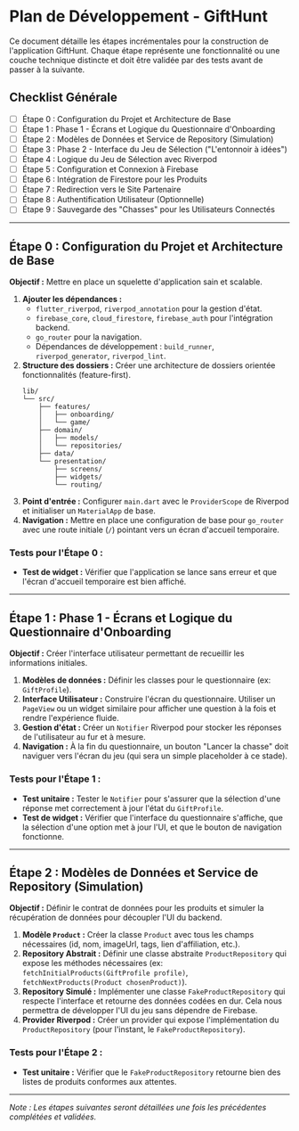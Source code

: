 # Plan de Développement - GiftHunt

Ce document détaille les étapes incrémentales pour la construction de l'application GiftHunt. Chaque étape représente une fonctionnalité ou une couche technique distincte et doit être validée par des tests avant de passer à la suivante.

## Checklist Générale

- [ ] Étape 0 : Configuration du Projet et Architecture de Base
- [ ] Étape 1 : Phase 1 - Écrans et Logique du Questionnaire d'Onboarding
- [ ] Étape 2 : Modèles de Données et Service de Repository (Simulation)
- [ ] Étape 3 : Phase 2 - Interface du Jeu de Sélection ("L'entonnoir à idées")
- [ ] Étape 4 : Logique du Jeu de Sélection avec Riverpod
- [ ] Étape 5 : Configuration et Connexion à Firebase
- [ ] Étape 6 : Intégration de Firestore pour les Produits
- [ ] Étape 7 : Redirection vers le Site Partenaire
- [ ] Étape 8 : Authentification Utilisateur (Optionnelle)
- [ ] Étape 9 : Sauvegarde des "Chasses" pour les Utilisateurs Connectés

---

## Étape 0 : Configuration du Projet et Architecture de Base

**Objectif :** Mettre en place un squelette d'application sain et scalable.

1.  **Ajouter les dépendances :**
    *   `flutter_riverpod`, `riverpod_annotation` pour la gestion d'état.
    *   `firebase_core`, `cloud_firestore`, `firebase_auth` pour l'intégration backend.
    *   `go_router` pour la navigation.
    *   Dépendances de développement : `build_runner`, `riverpod_generator`, `riverpod_lint`.
2.  **Structure des dossiers :** Créer une architecture de dossiers orientée fonctionnalités (feature-first).
    ```
    lib/
    └── src/
        ├── features/
        │   ├── onboarding/
        │   └── game/
        ├── domain/
        │   ├── models/
        │   └── repositories/
        ├── data/
        └── presentation/
            ├── screens/
            ├── widgets/
            └── routing/
    ```
3.  **Point d'entrée :** Configurer `main.dart` avec le `ProviderScope` de Riverpod et initialiser un `MaterialApp` de base.
4.  **Navigation :** Mettre en place une configuration de base pour `go_router` avec une route initiale (`/`) pointant vers un écran d'accueil temporaire.

### Tests pour l'Étape 0 :
*   **Test de widget :** Vérifier que l'application se lance sans erreur et que l'écran d'accueil temporaire est bien affiché.

---

## Étape 1 : Phase 1 - Écrans et Logique du Questionnaire d'Onboarding

**Objectif :** Créer l'interface utilisateur permettant de recueillir les informations initiales.

1.  **Modèles de données :** Définir les classes pour le questionnaire (ex: `GiftProfile`).
2.  **Interface Utilisateur :** Construire l'écran du questionnaire. Utiliser un `PageView` ou un widget similaire pour afficher une question à la fois et rendre l'expérience fluide.
3.  **Gestion d'état :** Créer un `Notifier` Riverpod pour stocker les réponses de l'utilisateur au fur et à mesure.
4.  **Navigation :** À la fin du questionnaire, un bouton "Lancer la chasse" doit naviguer vers l'écran du jeu (qui sera un simple placeholder à ce stade).

### Tests pour l'Étape 1 :
*   **Test unitaire :** Tester le `Notifier` pour s'assurer que la sélection d'une réponse met correctement à jour l'état du `GiftProfile`.
*   **Test de widget :** Vérifier que l'interface du questionnaire s'affiche, que la sélection d'une option met à jour l'UI, et que le bouton de navigation fonctionne.

---

## Étape 2 : Modèles de Données et Service de Repository (Simulation)

**Objectif :** Définir le contrat de données pour les produits et simuler la récupération de données pour découpler l'UI du backend.

1.  **Modèle `Product` :** Créer la classe `Product` avec tous les champs nécessaires (id, nom, imageUrl, tags, lien d'affiliation, etc.).
2.  **Repository Abstrait :** Définir une classe abstraite `ProductRepository` qui expose les méthodes nécessaires (ex: `fetchInitialProducts(GiftProfile profile)`, `fetchNextProducts(Product chosenProduct)`).
3.  **Repository Simulé :** Implémenter une classe `FakeProductRepository` qui respecte l'interface et retourne des données codées en dur. Cela nous permettra de développer l'UI du jeu sans dépendre de Firebase.
4.  **Provider Riverpod :** Créer un provider qui expose l'implémentation du `ProductRepository` (pour l'instant, le `FakeProductRepository`).

### Tests pour l'Étape 2 :
*   **Test unitaire :** Vérifier que le `FakeProductRepository` retourne bien des listes de produits conformes aux attentes.

---

*Note : Les étapes suivantes seront détaillées une fois les précédentes complétées et validées.*
